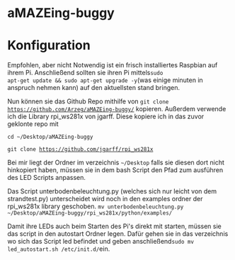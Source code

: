 # aMAZEing-buggy


# Konfiguration
Empfohlen, aber nicht Notwendig ist ein frisch installiertes Raspbian auf ihrem Pi.
Anschließend sollten sie ihren Pi mittels<code>sudo apt-get update && sudo apt-get upgrade -y</code>(was einige minuten in anspruch nehmen kann) auf den aktuellsten stand bringen.

Nun können sie das Github Repo mithilfe von <code>git clone https://github.com/Arzeg/aMAZEing-buggy/</code> kopieren.
Außerdem verwende ich die Library rpi_ws281x von jgarff. Diese kopiere ich in das zuvor geklonte repo mit 

<code>cd ~/Desktop/aMAZEing-buggy</code>

<code>git clone https://github.com/jgarff/rpi_ws281x</code>

Bei mir liegt der Ordner im verzeichnis <code>~/Desktop</code> falls sie diesen dort nicht hinkopiert haben, müssen sie in dem bash Script den Pfad zum ausführen des LED Scripts anpassen. 

Das Script unterbodenbeleuchtung.py (welches sich nur leicht von dem strandtest.py) unterscheidet wird noch in den examples ordner der rpi_ws281x library geschoben.
<code>mv unterbodenbeleuchtung.py ~/Desktop/aMAZEing-buggy/rpi_ws281x/python/examples/</code>

Damit ihre LEDs auch beim Starten des Pi's direkt mit starten, müssen sie das script in den autostart Ordner legen. Dafür gehen sie in das verzeichnis wo sich das Script led befindet und geben anschließend<code>sudo mv led_autostart.sh /etc/init.d/</code>ein.
